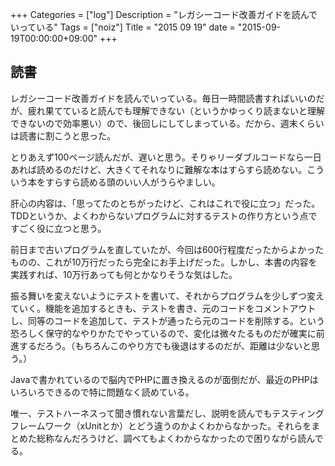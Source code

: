 +++
Categories = ["log"]
Description = "レガシーコード改善ガイドを読んでいっている"
Tags = ["noiz"]
Title = "2015 09 19"
date = "2015-09-19T00:00:00+09:00"
+++

## 読書
レガシーコード改善ガイドを読んでいっている。毎日一時間読書すればいいのだが、疲れ果てていると読んでも理解できない（というかゆっくり読まないと理解できないので効率悪い）ので、後回しにしてしまっている。だから、週末くらいは読書に割こうと思った。

とりあえず100ページ読んだが、遅いと思う。そりゃリーダブルコードなら一日あれば読めるのだけど、大きくてそれなりに難解な本はすらすら読めない。こういう本をすらすら読める頭のいい人がうらやましい。

肝心の内容は、「思ってたのとちがったけど、これはこれで役に立つ」だった。TDDというか、よくわからないプログラムに対するテストの作り方という点ですごく役に立つと思う。

前日まで古いプログラムを直していたが、今回は600行程度だったからよかったものの、これが10万行だったら完全にお手上げだった。しかし、本書の内容を実践すれば、10万行あっても何とかなりそうな気はした。

振る舞いを変えないようにテストを書いて、それからプログラムを少しずつ変えていく。機能を追加するときも、テストを書き、元のコードをコメントアウトし、同等のコードを追加して、テストが通ったら元のコードを削除する。という恐ろしく保守的なやりかたでやっているので、変化は微々たるものだが確実に前進するだろう。（もちろんこのやり方でも後退はするのだが、距離は少ないと思う。）

Javaで書かれているので脳内でPHPに置き換えるのが面倒だが、最近のPHPはいろいろできるので特に問題なく読めている。

唯一、テストハーネスって聞き慣れない言葉だし、説明を読んでもテスティングフレームワーク（xUnitとか）とどう違うのかよくわからなかった。それらをまとめた総称なんだろうけど、調べてもよくわからなかったので困りながら読んでる。